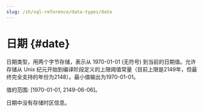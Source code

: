 ```yaml
---
slug: /zh/sql-reference/data-types/date
---
```

# 日期 {#date}

日期类型，用两个字节存储，表示从 1970-01-01 (无符号) 到当前的日期值。允许存储从 Unix 纪元开始到编译阶段定义的上限阈值常量（目前上限是2149年，但最终完全支持的年份为2148）。最小值输出为1970-01-01。

值的范围: \[1970-01-01, 2149-06-06\]。

日期中没有存储时区信息。
